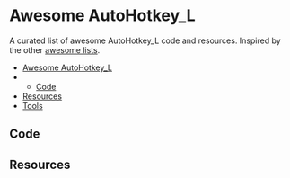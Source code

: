 # Awesome AutoHotkey_L
A curated list of awesome AutoHotkey_L code and resources. Inspired by the other [awesome lists](https://github.com/bayandin/awesome-awesomeness).

- [Awesome AutoHotkey_L](#awesome-rust)
-   - [Code](#code)
- [Resources](#resources)
- [Tools](#tools)



## Code

## Resources

